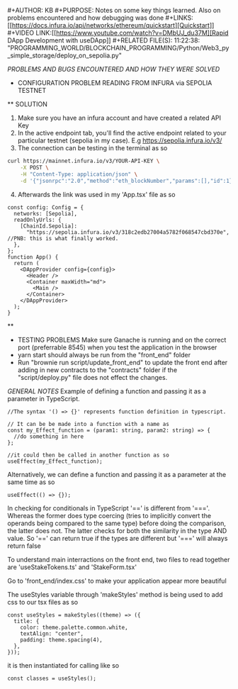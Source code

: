 #+AUTHOR: KB
#+PURPOSE: Notes on some key things learned. Also on problems encountered and how debugging was done
#+LINKS: [[https://docs.infura.io/api/networks/ethereum/quickstart][Quickstart]]
#+VIDEO LINK:[[https://www.youtube.com/watch?v=DMbUJ_du37M][Rapid DApp Development with useDApp]]
#+RELATED FILE(S): 11:22:38: "PROGRAMMING_WORLD/BLOCKCHAIN_PROGRAMMING/Python/Web3_py_simple_storage/deploy_on_sepolia.py"

_PROBLEMS AND BUGS ENCOUNTERED AND HOW THEY WERE SOLVED_

- CONFIGURATION PROBLEM READING FROM INFURA via SEPOLIA TESTNET

\*\* SOLUTION

1. Make sure you have an infura account and have created a related API Key
2. In the active endpoint tab, you'll find the active endpoint related to your particular testnet (sepolia in my case). E.g https://sepolia.infura.io/v3/<YOUR-API-KEY>
3. The connection can be testing in the terminal as so

```bash
curl https://mainnet.infura.io/v3/YOUR-API-KEY \
    -X POST \
    -H "Content-Type: application/json" \
    -d '{"jsonrpc":"2.0","method":"eth_blockNumber","params":[],"id":1}'
```

4. Afterwards the link was used in my 'App.tsx' file as so

```tsx
const config: Config = {
  networks: [Sepolia],
  readOnlyUrls: {
    [ChainId.Sepolia]:
      "https://sepolia.infura.io/v3/318c2edb27004a5782f068547cbd370e", //PNB: this is what finally worked.
  },
};
function App() {
  return (
    <DAppProvider config={config}>
      <Header />
      <Container maxWidth="md">
        <Main />
      </Container>
    </DAppProvider>
  );
}
```

\*\*

- TESTING PROBLEMS
  Make sure Ganache is running and on the correct port (preferrable 8545) when you test the application in the browser
- yarn start should always be run from the "front_end" folder
- Run "brownie run script/update_front_end" to update the front end after adding in new contracts to the "contracts" folder if the "script/deploy.py" file does not effect the changes.

_GENERAL NOTES_
Example of defining a function and passing it as a parameter in TypeScript.

```tsx
//The syntax '() => {}' represents function definition in typescript.

// It can be be made into a function with a name as
const my_Effect_function = (param1: string, param2: string) => {
  //do something in here
};

//it could then be called in another function as so
useEffect(my_Effect_function);
```

Alternatively, we can define a function and passing it as a parameter at the same time as so

```tsx
useEffect(() => {});
```

In checking for conditionals in TypeScript '==' is different from '==='. Whereas the
former does type coercing (tries to implicitly convert the operands being compared to the same type) before doing the comparison, the latter does not. The latter checks for
both the similarity in the type AND value. So '==' can return true if the types are different but '===' will always return false

To understand main interractions on the front end, two files to read together are 'useStakeTokens.ts' and 'StakeForm.tsx'

Go to 'front_end/index.css' to make your application appear more beautiful

The useStyles variable through 'makeStyles' method is being used to add css to our tsx files as so

```tsx
const useStyles = makeStyles((theme) => ({
  title: {
    color: theme.palette.common.white,
    textAlign: "center",
    padding: theme.spacing(4),
  },
}));
```

it is then instantiated for calling like so

```tsx
const classes = useStyles();
```
